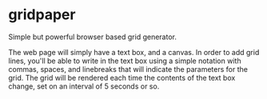 # gridpaper
Simple but powerful browser based grid generator.

The web page will simply have a text box, and a canvas. In order to add grid lines, you'll be able to write in the text box using a simple notation with commas, spaces, and linebreaks that will indicate the parameters for the grid. The grid will be rendered each time the contents of the text box change, set on an interval of 5 seconds or so.
